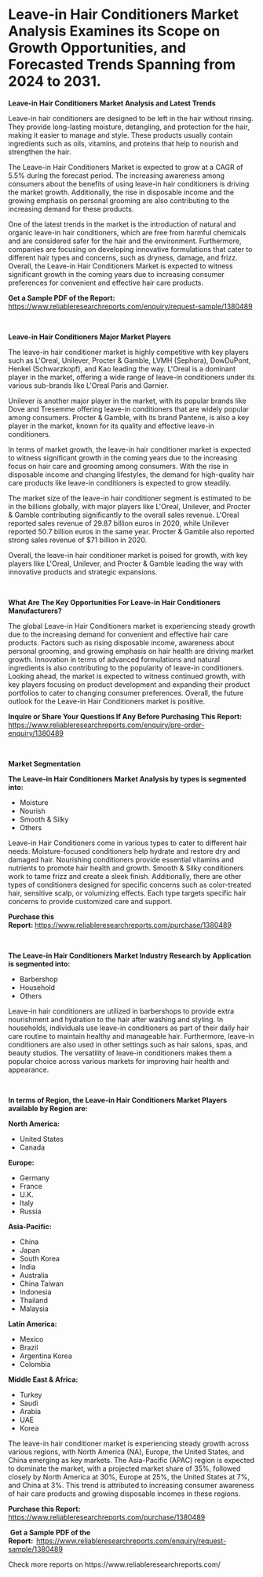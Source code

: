 <p><h1>Leave-in Hair Conditioners Market Analysis Examines its Scope on Growth Opportunities, and Forecasted Trends Spanning from 2024 to 2031.</h1></p><p><strong>Leave-in Hair Conditioners Market Analysis and Latest Trends</strong></p>
<p><p>Leave-in hair conditioners are designed to be left in the hair without rinsing. They provide long-lasting moisture, detangling, and protection for the hair, making it easier to manage and style. These products usually contain ingredients such as oils, vitamins, and proteins that help to nourish and strengthen the hair.</p><p>The Leave-in Hair Conditioners Market is expected to grow at a CAGR of 5.5% during the forecast period. The increasing awareness among consumers about the benefits of using leave-in hair conditioners is driving the market growth. Additionally, the rise in disposable income and the growing emphasis on personal grooming are also contributing to the increasing demand for these products.</p><p>One of the latest trends in the market is the introduction of natural and organic leave-in hair conditioners, which are free from harmful chemicals and are considered safer for the hair and the environment. Furthermore, companies are focusing on developing innovative formulations that cater to different hair types and concerns, such as dryness, damage, and frizz. Overall, the Leave-in Hair Conditioners Market is expected to witness significant growth in the coming years due to increasing consumer preferences for convenient and effective hair care products.</p></p>
<p><strong>Get a Sample PDF of the Report:&nbsp;</strong> <a href="https://www.reliableresearchreports.com/enquiry/request-sample/1380489">https://www.reliableresearchreports.com/enquiry/request-sample/1380489</a></p>
<p>&nbsp;</p>
<p><strong>Leave-in Hair Conditioners Major Market Players</strong></p>
<p><p>The leave-in hair conditioner market is highly competitive with key players such as L'Oreal, Unilever, Procter & Gamble, LVMH (Sephora), DowDuPont, Henkel (Schwarzkopf), and Kao leading the way. L'Oreal is a dominant player in the market, offering a wide range of leave-in conditioners under its various sub-brands like L'Oreal Paris and Garnier. </p><p>Unilever is another major player in the market, with its popular brands like Dove and Tresemme offering leave-in conditioners that are widely popular among consumers. Procter & Gamble, with its brand Pantene, is also a key player in the market, known for its quality and effective leave-in conditioners.</p><p>In terms of market growth, the leave-in hair conditioner market is expected to witness significant growth in the coming years due to the increasing focus on hair care and grooming among consumers. With the rise in disposable income and changing lifestyles, the demand for high-quality hair care products like leave-in conditioners is expected to grow steadily.</p><p>The market size of the leave-in hair conditioner segment is estimated to be in the billions globally, with major players like L'Oreal, Unilever, and Procter & Gamble contributing significantly to the overall sales revenue. L'Oreal reported sales revenue of 29.87 billion euros in 2020, while Unilever reported 50.7 billion euros in the same year. Procter & Gamble also reported strong sales revenue of $71 billion in 2020.</p><p>Overall, the leave-in hair conditioner market is poised for growth, with key players like L'Oreal, Unilever, and Procter & Gamble leading the way with innovative products and strategic expansions.</p></p>
<p>&nbsp;</p>
<p><strong>What Are The Key Opportunities For Leave-in Hair Conditioners Manufacturers?</strong></p>
<p><p>The global Leave-in Hair Conditioners market is experiencing steady growth due to the increasing demand for convenient and effective hair care products. Factors such as rising disposable income, awareness about personal grooming, and growing emphasis on hair health are driving market growth. Innovation in terms of advanced formulations and natural ingredients is also contributing to the popularity of leave-in conditioners. Looking ahead, the market is expected to witness continued growth, with key players focusing on product development and expanding their product portfolios to cater to changing consumer preferences. Overall, the future outlook for the Leave-in Hair Conditioners market is positive.</p></p>
<p><strong>Inquire or Share Your Questions If Any Before Purchasing This Report:</strong> <a href="https://www.reliableresearchreports.com/enquiry/pre-order-enquiry/1380489">https://www.reliableresearchreports.com/enquiry/pre-order-enquiry/1380489</a></p>
<p>&nbsp;</p>
<p><strong>Market Segmentation</strong></p>
<p><strong>The Leave-in Hair Conditioners Market Analysis by types is segmented into:</strong></p>
<p><ul><li>Moisture</li><li>Nourish</li><li>Smooth & Silky</li><li>Others</li></ul></p>
<p><p>Leave-in Hair Conditioners come in various types to cater to different hair needs. Moisture-focused conditioners help hydrate and restore dry and damaged hair. Nourishing conditioners provide essential vitamins and nutrients to promote hair health and growth. Smooth & Silky conditioners work to tame frizz and create a sleek finish. Additionally, there are other types of conditioners designed for specific concerns such as color-treated hair, sensitive scalp, or volumizing effects. Each type targets specific hair concerns to provide customized care and support.</p></p>
<p><strong>Purchase this Report:&nbsp;</strong><a href="https://www.reliableresearchreports.com/purchase/1380489">https://www.reliableresearchreports.com/purchase/1380489</a></p>
<p>&nbsp;</p>
<p><strong>The Leave-in Hair Conditioners Market Industry Research by Application is segmented into:</strong></p>
<p><ul><li>Barbershop</li><li>Household</li><li>Others</li></ul></p>
<p><p>Leave-in hair conditioners are utilized in barbershops to provide extra nourishment and hydration to the hair after washing and styling. In households, individuals use leave-in conditioners as part of their daily hair care routine to maintain healthy and manageable hair. Furthermore, leave-in conditioners are also used in other settings such as hair salons, spas, and beauty studios. The versatility of leave-in conditioners makes them a popular choice across various markets for improving hair health and appearance.</p></p>
<p>&nbsp;</p>
<p><strong>In terms of Region, the Leave-in Hair Conditioners Market Players available by Region are:</strong></p>
<p>
    <p> <strong> North America: </strong>
        <ul>
            <li>United States</li>
            <li>Canada</li>
        </ul>
        </p> 
    <p> <strong> Europe: </strong>
        <ul>
            <li>Germany</li>
            <li>France</li>
            <li>U.K.</li>
            <li>Italy</li>
            <li>Russia</li>
        </ul>
        </p> 
    <p> <strong> Asia-Pacific: </strong>
        <ul>
            <li>China</li>
            <li>Japan</li>
            <li>South Korea</li>
            <li>India</li>
            <li>Australia</li>
            <li>China Taiwan</li>
            <li>Indonesia</li>
            <li>Thailand</li>
            <li>Malaysia</li>
        </ul>
        </p> 
    <p> <strong> Latin America: </strong>
        <ul>
            <li>Mexico</li>
            <li>Brazil</li>
            <li>Argentina Korea</li>
            <li>Colombia</li>
        </ul>
        </p> 
    <p> <strong> Middle East & Africa: </strong>
        <ul>
            <li>Turkey</li>
            <li>Saudi</li>
            <li>Arabia</li>
            <li>UAE</li>
            <li>Korea</li>
        </ul>
    </p>
    </p>
<p><p>The leave-in hair conditioner market is experiencing steady growth across various regions, with North America (NA), Europe, the United States, and China emerging as key markets. The Asia-Pacific (APAC) region is expected to dominate the market, with a projected market share of 35%, followed closely by North America at 30%, Europe at 25%, the United States at 7%, and China at 3%. This trend is attributed to increasing consumer awareness of hair care products and growing disposable incomes in these regions.</p></p>
<p><strong>Purchase this Report: </strong><a href="https://www.reliableresearchreports.com/purchase/1380489">https://www.reliableresearchreports.com/purchase/1380489</a></p>
<p>&nbsp;<strong>Get a Sample PDF of the Report:&nbsp;&nbsp;</strong><a href="https://www.reliableresearchreports.com/enquiry/request-sample/1380489">https://www.reliableresearchreports.com/enquiry/request-sample/1380489</a></p>
<p><strong></strong></p>
<p>Check more reports on https://www.reliableresearchreports.com/</p>